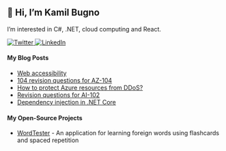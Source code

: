 ## 👋 Hi, I’m Kamil Bugno

I’m interested in C#, .NET, cloud computing and React.

<div>
<a href="https://twitter.com/KamilBugnoKrk">
<img src="https://img.shields.io/badge/Twitter--blue?style=social&logo=twitter" alt="Twitter" />
</a>
<a href="https://www.linkedin.com/in/kamil-bugno/">
<img src="https://img.shields.io/badge/LinkedIn--blue?style=social&logo=linkedin" alt="LinkedIn" />
</a>      
</div>


#### My Blog Posts
* [Web accessibility](https://dev.to/kamilbugnokrk/web-accessibility-3805)
* [104 revision questions for AZ-104](https://dev.to/kamilbugnokrk/104-revision-questions-for-az-104-49oc)
* [How to protect Azure resources from DDoS?](https://dev.to/kamilbugnokrk/how-to-protect-azure-resources-from-ddos-53p1)
* [Revision questions for AI-102](https://dev.to/kamilbugnokrk/revision-questions-for-ai-102-1pil)
* [Dependency injection in .NET Core](https://dev.to/kamilbugnokrk/di-in-net-core-5c08)

#### My Open-Source Projects
* [WordTester](http://wordtester.org/) - An application for learning foreign words using flashcards and spaced repetition 
